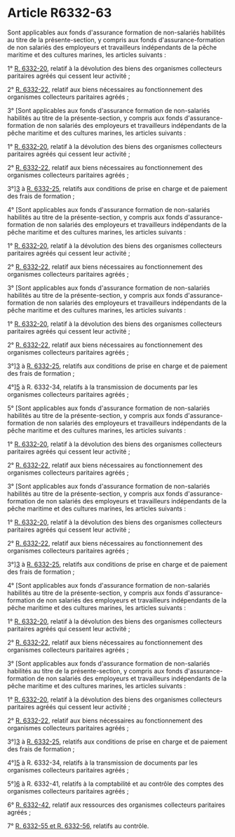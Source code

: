 # Article R6332-63

Sont applicables aux fonds d'assurance formation de non-salariés habilités au titre de la présente-section, y compris aux fonds d'assurance-formation de non salariés des employeurs et travailleurs indépendants de la pêche maritime et des cultures marines, les articles suivants : 

1° [R. 6332-20][1], relatif à la dévolution des biens des organismes collecteurs paritaires agréés qui cessent leur activité ; 

2° [R. 6332-22][2], relatif aux biens nécessaires au fonctionnement des organismes collecteurs paritaires agréés ; 

3° [Sont applicables aux fonds d'assurance formation de non-salariés habilités au titre de la présente-section, y compris aux fonds d'assurance-formation de non salariés des employeurs et travailleurs indépendants de la pêche maritime et des cultures marines, les articles suivants : 

1° [R. 6332-20][1], relatif à la dévolution des biens des organismes collecteurs paritaires agréés qui cessent leur activité ; 

2° [R. 6332-22][2], relatif aux biens nécessaires au fonctionnement des organismes collecteurs paritaires agréés ; 

3°][3] à [R. 6332-25][4], relatifs aux conditions de prise en charge et de paiement des frais de formation ; 

4° [Sont applicables aux fonds d'assurance formation de non-salariés habilités au titre de la présente-section, y compris aux fonds d'assurance-formation de non salariés des employeurs et travailleurs indépendants de la pêche maritime et des cultures marines, les articles suivants : 

1° [R. 6332-20][1], relatif à la dévolution des biens des organismes collecteurs paritaires agréés qui cessent leur activité ; 

2° [R. 6332-22][2], relatif aux biens nécessaires au fonctionnement des organismes collecteurs paritaires agréés ; 

3° [Sont applicables aux fonds d'assurance formation de non-salariés habilités au titre de la présente-section, y compris aux fonds d'assurance-formation de non salariés des employeurs et travailleurs indépendants de la pêche maritime et des cultures marines, les articles suivants : 

1° [R. 6332-20][1], relatif à la dévolution des biens des organismes collecteurs paritaires agréés qui cessent leur activité ; 

2° [R. 6332-22][2], relatif aux biens nécessaires au fonctionnement des organismes collecteurs paritaires agréés ; 

3°][3] à [R. 6332-25][4], relatifs aux conditions de prise en charge et de paiement des frais de formation ; 

4°][5] à R. 6332-34, relatifs à la transmission de documents par les organismes collecteurs paritaires agréés ; 

5° [Sont applicables aux fonds d'assurance formation de non-salariés habilités au titre de la présente-section, y compris aux fonds d'assurance-formation de non salariés des employeurs et travailleurs indépendants de la pêche maritime et des cultures marines, les articles suivants : 

1° [R. 6332-20][1], relatif à la dévolution des biens des organismes collecteurs paritaires agréés qui cessent leur activité ; 

2° [R. 6332-22][2], relatif aux biens nécessaires au fonctionnement des organismes collecteurs paritaires agréés ; 

3° [Sont applicables aux fonds d'assurance formation de non-salariés habilités au titre de la présente-section, y compris aux fonds d'assurance-formation de non salariés des employeurs et travailleurs indépendants de la pêche maritime et des cultures marines, les articles suivants : 

1° [R. 6332-20][1], relatif à la dévolution des biens des organismes collecteurs paritaires agréés qui cessent leur activité ; 

2° [R. 6332-22][2], relatif aux biens nécessaires au fonctionnement des organismes collecteurs paritaires agréés ; 

3°][3] à [R. 6332-25][4], relatifs aux conditions de prise en charge et de paiement des frais de formation ; 

4° [Sont applicables aux fonds d'assurance formation de non-salariés habilités au titre de la présente-section, y compris aux fonds d'assurance-formation de non salariés des employeurs et travailleurs indépendants de la pêche maritime et des cultures marines, les articles suivants : 

1° [R. 6332-20][1], relatif à la dévolution des biens des organismes collecteurs paritaires agréés qui cessent leur activité ; 

2° [R. 6332-22][2], relatif aux biens nécessaires au fonctionnement des organismes collecteurs paritaires agréés ; 

3° [Sont applicables aux fonds d'assurance formation de non-salariés habilités au titre de la présente-section, y compris aux fonds d'assurance-formation de non salariés des employeurs et travailleurs indépendants de la pêche maritime et des cultures marines, les articles suivants : 

1° [R. 6332-20][1], relatif à la dévolution des biens des organismes collecteurs paritaires agréés qui cessent leur activité ; 

2° [R. 6332-22][2], relatif aux biens nécessaires au fonctionnement des organismes collecteurs paritaires agréés ; 

3°][3] à [R. 6332-25][4], relatifs aux conditions de prise en charge et de paiement des frais de formation ; 

4°][5] à R. 6332-34, relatifs à la transmission de documents par les organismes collecteurs paritaires agréés ; 

5°][6] à R. 6332-41, relatifs à la comptabilité et au contrôle des comptes des organismes collecteurs paritaires agréés ; 

6° [R. 6332-42][7], relatif aux ressources des organismes collecteurs paritaires agréés ; 

7° [R. 6332-55 et R. 6332-56][8], relatifs au contrôle.

 [1]: /affichCodeArticle.do?cidTexte=LEGITEXT000006072050&idArticle=LEGIARTI000018498544&dateTexte=&categorieLien=cid
 [2]: /affichCodeArticle.do?cidTexte=LEGITEXT000006072050&idArticle=LEGIARTI000018498548&dateTexte=&categorieLien=cid
 [3]: /affichCodeArticle.do?cidTexte=LEGITEXT000006072050&idArticle=LEGIARTI000018498554&dateTexte=&categorieLien=cid
 [4]: /affichCodeArticle.do?cidTexte=LEGITEXT000006072050&idArticle=LEGIARTI000018498558&dateTexte=&categorieLien=cid
 [5]: /affichCodeArticle.do?cidTexte=LEGITEXT000006072050&idArticle=LEGIARTI000018498572&dateTexte=&categorieLien=cid
 [6]: /affichCodeArticle.do?cidTexte=LEGITEXT000006072050&idArticle=LEGIARTI000018498594&dateTexte=&categorieLien=cid
 [7]: /affichCodeArticle.do?cidTexte=LEGITEXT000006072050&idArticle=LEGIARTI000018498600&dateTexte=&categorieLien=cid
 [8]: /affichCodeArticle.do?cidTexte=LEGITEXT000006072050&idArticle=LEGIARTI000018498636&dateTexte=&categorieLien=cid